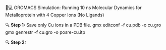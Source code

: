  🔬💻 GROMACS Simulation: Running 10 ns Molecular Dynamics for Metalloprotein with 4 Copper Ions (No Ligands)

🔍 **Step 1:** Save only Cu ions in a PDB file.
     gmx editconf -f cu.pdb -o cu.gro
     gmx genrestr -f cu.gro -o posre-cu.itp

🔍 **Step 2:**


